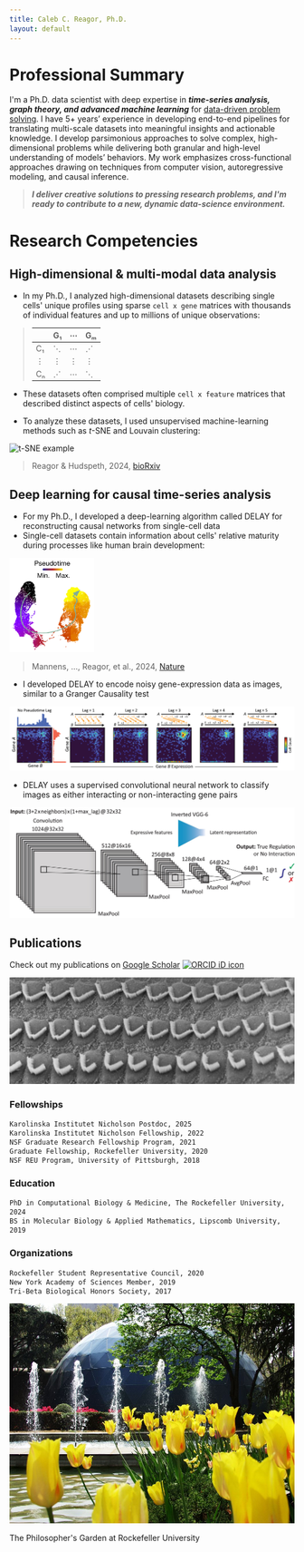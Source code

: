 ```yaml
---
title: Caleb C. Reagor, Ph.D.
layout: default
---
```


# Professional Summary
I'm a Ph.D. data scientist with deep expertise in **_time-series analysis, graph theory, and advanced machine learning_** for <ins>data-driven problem solving</ins>. I have 5+ years’ experience in developing end-to-end pipelines for translating multi-scale datasets into meaningful insights and actionable knowledge. I develop parsimonious approaches to solve complex, high-dimensional problems while delivering both granular and high-level understanding of models’ behaviors. My work emphasizes cross-functional approaches drawing on techniques from computer vision, autoregressive modeling, and causal inference.

> **_I deliver creative solutions to pressing research problems, and I'm ready to contribute to a new, dynamic data-science environment._**

# Research Competencies
## High-dimensional & multi-modal data analysis
- In my Ph.D., I analyzed high-dimensional datasets describing single cells' unique profiles using sparse `cell x gene` matrices with thousands of individual features and up to millions of unique observations:

> |         | G₁ | ⋯ | Gₘ |
> |---------|----|----|----|
> | C₁      | ⋱  | ⋯  | ⋰  |
> | ⋮       | ⋮  | ⋮  | ⋮  |
> | Cₙ      | ⋰  | ⋯  | ⋱  |

- These datasets often comprised multiple `cell x feature` matrices that described distinct aspects of cells' biology.

- To analyze these datasets, I used unsupervised machine-learning methods such as *t*-SNE and Louvain clustering:

<img src="images/tsne-neuromast-annotated.svg" alt="t-SNE example" width="400">

> Reagor & Hudspeth, 2024, [bioRxiv](https://doi.org/10.1101/2024.10.15.618534)

## Deep learning for causal time-series analysis

- For my Ph.D., I developed a deep-learning algorithm called DELAY for reconstructing causal networks from single-cell data
- Single-cell datasets contain information about cells' relative maturity during processes like human brain development:    

<img src="images/mannens_fig4a.png" alt="Pseudotime example" width="150">

> Mannens, ..., Reagor, et al., 2024, [Nature](https://doi.org/10.1038/s41586-024-07234-1)

- I developed DELAY to encode noisy gene-expression data as images, similar to a Granger Causality test

<img src="images/DELAY.png" alt="DELAY" width="800">

- DELAY uses a supervised convolutional neural network to classify images as either interacting or non-interacting gene pairs

<img src="images/DELAY-fig1b.jpeg" alt="DELAY convolutional network" width="650">

## Publications

Check out my publications on [Google Scholar](https://scholar.google.com/citations?user=OrpTjvIAAAAJ&hl=en) <a itemprop="sameAs" content="https://orcid.org/0000-0002-8304-1267" href="https://orcid.org/0000-0002-8304-1267" target="orcid.widget" rel="me noopener noreferrer" style="vertical-align:top;"><img src="https://orcid.org/sites/default/files/images/orcid_16x16.png" style="width:1em;margin-right:.5em;" alt="ORCID iD icon"></a>

![Hair Cells](images/hairCellsBW.jpg)

### Fellowships

```
Karolinska Institutet Nicholson Postdoc, 2025
Karolinska Institutet Nicholson Fellowship, 2022
NSF Graduate Research Fellowship Program, 2021
Graduate Fellowship, Rockefeller University, 2020 
NSF REU Program, University of Pittsburgh, 2018
```

### Education

```
PhD in Computational Biology & Medicine, The Rockefeller University, 2024
BS in Molecular Biology & Applied Mathematics, Lipscomb University, 2019
```

### Organizations
 
```
Rockefeller Student Representative Council, 2020
New York Academy of Sciences Member, 2019
Tri-Beta Biological Honors Society, 2017
```

![Philosophers Garden](/images/philosophersGarden.jpg)

The Philosopher's Garden at Rockefeller University
